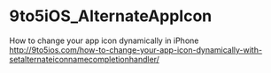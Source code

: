 # 9to5iOS_AlternateAppIcon
How to change your app icon dynamically in iPhone 
http://9to5ios.com/how-to-change-your-app-icon-dynamically-with-setalternateiconnamecompletionhandler/
